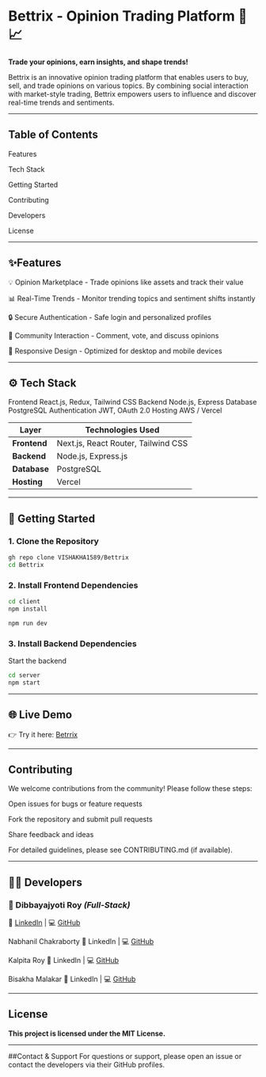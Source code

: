 # Bettrix - Opinion Trading Platform 💬📈
**Trade your opinions, earn insights, and shape trends!**

Bettrix is an innovative opinion trading platform that enables users to buy, sell, and trade opinions on various topics. By combining social interaction with market-style trading, Bettrix empowers users to influence and discover real-time trends and sentiments.

---

## Table of Contents
Features

Tech Stack

Getting Started

Contributing

Developers

License

---

## ✨Features
💡 Opinion Marketplace - Trade opinions like assets and track their value

📊 Real-Time Trends - Monitor trending topics and sentiment shifts instantly

🔒 Secure Authentication - Safe login and personalized profiles

🤝 Community Interaction - Comment, vote, and discuss opinions

📱 Responsive Design - Optimized for desktop and mobile devices

---

## ⚙️ Tech Stack
Frontend	React.js, Redux, Tailwind CSS
Backend	Node.js, Express
Database	PostgreSQL
Authentication	JWT, OAuth 2.0
Hosting	AWS / Vercel


| Layer | Technologies Used |
|------------|----------------------------------------------------|
| **Frontend** | Next.js, React Router, Tailwind CSS |
| **Backend** | Node.js, Express.js |
| **Database** | PostgreSQL |
| **Hosting** | Vercel |

---

## 🚀 Getting Started
### 1. Clone the Repository
```bash
gh repo clone VISHAKHA1589/Bettrix
cd Bettrix
```
### 2. Install Frontend Dependencies
```bash
cd client
npm install
```
```bash
npm run dev
```
### 3. Install Backend Dependencies
Start the backend
```bash
cd server
npm start
```
---

## 🌐 Live Demo
👉 Try it here: [Betrrix]()

---

## Contributing
We welcome contributions from the community! Please follow these steps:

Open issues for bugs or feature requests

Fork the repository and submit pull requests

Share feedback and ideas

For detailed guidelines, please see CONTRIBUTING.md (if available).

---

## 👨‍💻 Developers
### 🎯 Dibbayajyoti Roy *(Full-Stack)*
🔗 [LinkedIn](https://www.linkedin.com/in/dibbayajyoti-roy-388957250/) | 💻 [GitHub](https://github.com/DibbayajyotiRoy)

Nabhanil Chakraborty
🔗 LinkedIn | 💻 [GitHub](https://github.com/Nabhanil)

Kalpita Roy
🔗 LinkedIn | 💻 [GitHub](https://github.com/Kalpita-Roy)

Bisakha Malakar
🔗 LinkedIn |  💻 [GitHub](https://github.com/VISHAKHA1589)

---

## License
**This project is licensed under the MIT License.**

---

##Contact & Support
For questions or support, please open an issue or contact the developers via their GitHub profiles.
